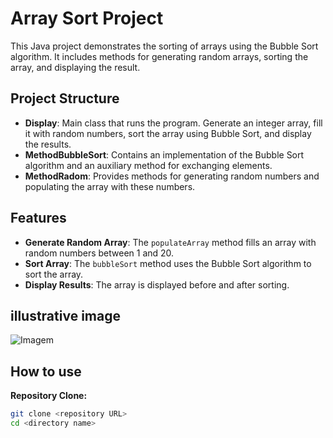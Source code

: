 # Array Sort Project

This Java project demonstrates the sorting of arrays using the Bubble Sort algorithm. It includes methods for generating random arrays, sorting the array, and displaying the result.

## Project Structure

- **Display**: Main class that runs the program. Generate an integer array, fill it with random numbers, sort the array using Bubble Sort, and display the results.
- **MethodBubbleSort**: Contains an implementation of the Bubble Sort algorithm and an auxiliary method for exchanging elements.
- **MethodRadom**: Provides methods for generating random numbers and populating the array with these numbers.

## Features

- **Generate Random Array**: The `populateArray` method fills an array with random numbers between 1 and 20.
- **Sort Array**: The `bubbleSort` method uses the Bubble Sort algorithm to sort the array.
- **Display Results**: The array is displayed before and after sorting.

## illustrative image

<img src="https://lh5.googleusercontent.com/_oLwPF5ZvaZZ4pGD-HvSUSw6nTwwHjUwcLpNigUvb24-PKNwjMUwXcWYWf2wp4HopzHkh9JVmZd_AFYP4HjSYelidbw4FRo1fHrWV3KxbFM13xlRLALb-y-EbLhEmln11lhwEZPV" alt="Imagem">

  
## How to use

 **Repository Clone:**
   ```bash
   git clone <repository URL>
   cd <directory name>
